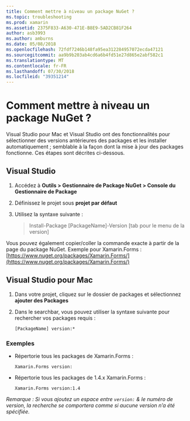 ```yaml
---
title: Comment mettre à niveau un package NuGet ?
ms.topic: troubleshooting
ms.prod: xamarin
ms.assetid: 2375F833-A630-471E-B8E9-5AD2CB81F264
author: asb3993
ms.author: amburns
ms.date: 05/08/2018
ms.openlocfilehash: 72fdf7246b148fa95ea312284957072ecda47121
ms.sourcegitcommit: aa9b9b203ab4cd6a6b4fd51e27d865e2abf582c1
ms.translationtype: MT
ms.contentlocale: fr-FR
ms.lasthandoff: 07/30/2018
ms.locfileid: "39351214"
---
```

# <a name="how-do-i-downgrade-a-nuget-package"></a>Comment mettre à niveau un package NuGet ?

Visual Studio pour Mac et Visual Studio ont des fonctionnalités pour sélectionner des versions antérieures des packages et les installer automatiquement ; semblable à la façon dont la mise à jour des packages fonctionne. Ces étapes sont décrites ci-dessous.

## <a name="visual-studio"></a>Visual Studio
1. Accédez à **Outils > Gestionnaire de Package NuGet > Console du Gestionnaire de Package**
2. Définissez le projet sous **projet par défaut**
3. Utilisez la syntaxe suivante :

    > Install-Package [PackageName]-Version [tab pour le menu de la version]

Vous pouvez également copier/coller la commande exacte à partir de la page du package NuGet. Exemple pour Xamarin.Forms : [https://www.nuget.org/packages/Xamarin.Forms/](https://www.nuget.org/packages/Xamarin.Forms/)

## <a name="visual-studio-for-mac"></a>Visual Studio pour Mac
1. Dans votre projet, cliquez sur le dossier de packages et sélectionnez **ajouter des Packages**
2. Dans le searchbar, vous pouvez utiliser la syntaxe suivante pour rechercher vos packages requis :

    `[PackageName] version:*`

### <a name="examples"></a>Exemples 
- Répertorie tous les packages de Xamarin.Forms : 

    `Xamarin.Forms version:`
- Répertorie tous les packages de 1.4.x Xamarin.Forms : 

    `Xamarin.Forms version:1.4`

*Remarque : Si vous ajoutez un espace entre `version:` & le numéro de version, la recherche se comportera comme si aucune version n’a été spécifiée.*

